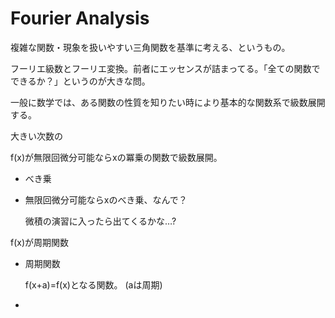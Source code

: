 # Fourier Analysis

複雑な関数・現象を扱いやすい三角関数を基準に考える、というもの。

フーリエ級数とフーリエ変換。前者にエッセンスが詰まってる。「全ての関数でできるか？」というのが大きな問。

一般に数学では、ある関数の性質を知りたい時により基本的な関数系で級数展開する。

大きい次数の

f(x)が無限回微分可能ならxの冪乗の関数で級数展開。

- べき乗
- 無限回微分可能ならxのべき乗、なんで？
    
    微積の演習に入ったら出てくるかな…?    
    

f(x)が周期関数

- 周期関数
    
    f(x+a)=f(x)となる関数。
    (aは周期)
    
-